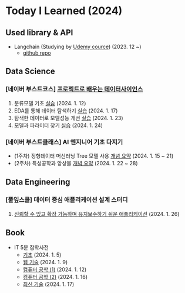 # Today I Learned (2024)

## Used library & API
- Langchain (Studying by [Udemy cource](https://www.udemy.com/course/langchain/)) (2023. 12 ~)
    - [github repo](https://github.com/annmunju/cource-langchain)

## Data Science

### [네이버 부스트코스] [프로젝트로 배우는 데이터사이언스](https://www.boostcourse.org/ds214)
1. 분류모델 기초 [실습](./Data_science/boostcource/sklearn_example.ipynb) (2024. 1. 12) 
2. EDA를 통해 데이터 탐색하기 [실습](./Data_science/boostcource/kaggle_eda_classification_example.ipynb) (2024. 1. 17)
3. 탐색한 데이터로 모델성능 개선 [실습](./Data_science/boostcource/kaggle_eda_classification_example.ipynb) (2024. 1. 23)
4. 모델과 파라미터 찾기 [실습](./Data_science/boostcource/kaggle_modeling_exmaple.ipynb) (2024. 1. 24)


### [네이버 부스트클래스] AI 엔지니어 기초 다지기
- (1주차) 정형데이터 머신러닝 Tree 모델 사용 [개념 요약](./Data_science/boostclass/Tree%20이론.md) (2024. 1. 15 ~ 21)
- (2주차) 특성공학과 앙상블 [개념 요약](./Data_science/boostclass/) (2024. 1. 22 ~ 28)

## Data Engineering

### [풀잎스쿨] 데이터 중심 애플리케이션 설계 스터디
1. [신뢰할 수 있고 확장 가능하며 유지보수하기 쉬운 애플리케이션](./Data_engineering/1장-신뢰_확장_유지보수_앱.pdf) (2024. 1. 26)


## Book
- IT 5분 잡학사전
    - [기초](./IT/코딩%20안내서%20-%20기초%20편.md) (2024. 1. 5)
    - [웹 기술](./IT/코딩%20안내서%20-%20웹%20기술%20편.md) (2024. 1. 9)
    - [컴퓨터 공학 (1)](./IT/코딩%20안내서%20-%20컴퓨터%20공학%20편%20(1).md) (2024. 1. 12)
    - [컴퓨터 공학 (2)](./IT/코딩%20안내서%20-%20컴퓨터%20공학%20편%20(2).md) (2024. 1. 16)
    - [최신 기술](./IT/코딩%20안내서%20-%20최신%20기술%20편.md) (2024. 1. 17)